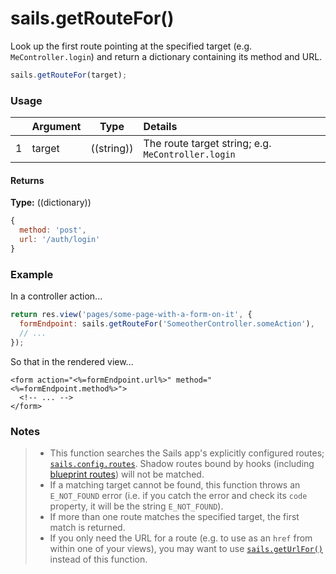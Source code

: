 # sails.getRouteFor()

Look up the first route pointing at the specified target (e.g. `MeController.login`) and return a dictionary containing its method and URL.



```javascript
sails.getRouteFor(target);
```


### Usage


|   |       Argument             | Type                | Details
|---|--------------------------- | ------------------- |:-----------
| 1 |      target                | ((string))          | The route target string; e.g. `MeController.login`


#### Returns

**Type:** ((dictionary))

```javascript
{
  method: 'post',
  url: '/auth/login'
}
```



### Example

In a controller action...
```javascript
return res.view('pages/some-page-with-a-form-on-it', {
  formEndpoint: sails.getRouteFor('SomeotherController.someAction'),
  // ...
});
```

So that in the rendered view...
```ejs
<form action="<%=formEndpoint.url%>" method="<%=formEndpoint.method%>">
  <!-- ... -->
</form>
```

### Notes
> - This function searches the Sails app's explicitly configured routes; [`sails.config.routes`](http://sailsjs.org/documentation/reference/configuration/sails-config-routes).  Shadow routes bound by hooks (including [blueprint routes](http://sailsjs.org/documentation/reference/blueprint-api#?blueprint-routes)) will not be matched.
> - If a matching target cannot be found, this function throws an `E_NOT_FOUND` error (i.e. if you catch the error and check its `code` property, it will be the string `E_NOT_FOUND`).
> - If more than one route matches the specified target, the first match is returned.
> - If you only need the URL for a route (e.g. to use as an `href` from within one of your views), you may want to use [`sails.getUrlFor()`](http://sailsjs.org/documentation/reference/application/sails-get-url-for) instead of this function.

<docmeta name="displayName" value="sails.getRouteFor()">
<docmeta name="pageType" value="method">

